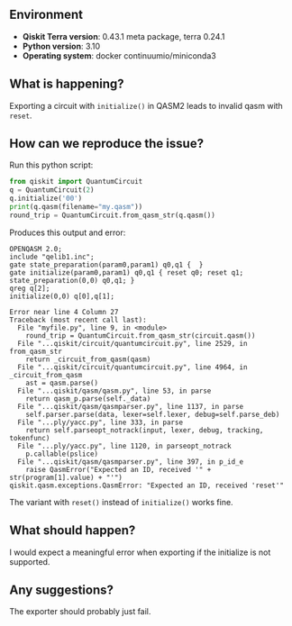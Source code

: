 ## Environment
- **Qiskit Terra version**: 0.43.1 meta package, terra 0.24.1
- **Python version**: 3.10
- **Operating system**: docker continuumio/miniconda3

## What is happening?
Exporting a circuit with `initialize()` in QASM2 leads to invalid qasm with `reset`.

## How can we reproduce the issue?
Run this python script:

```python
from qiskit import QuantumCircuit
q = QuantumCircuit(2)
q.initialize('00')
print(q.qasm(filename="my.qasm"))
round_trip = QuantumCircuit.from_qasm_str(q.qasm())
```
Produces this output and error:
```bashcircuit-114
OPENQASM 2.0;
include "qelib1.inc";
gate state_preparation(param0,param1) q0,q1 {  }
gate initialize(param0,param1) q0,q1 { reset q0; reset q1; state_preparation(0,0) q0,q1; }
qreg q[2];
initialize(0,0) q[0],q[1];

Error near line 4 Column 27
Traceback (most recent call last):
  File "myfile.py", line 9, in <module>
    round_trip = QuantumCircuit.from_qasm_str(circuit.qasm())
  File "...qiskit/circuit/quantumcircuit.py", line 2529, in from_qasm_str
    return _circuit_from_qasm(qasm)
  File "...qiskit/circuit/quantumcircuit.py", line 4964, in _circuit_from_qasm
    ast = qasm.parse()
  File "...qiskit/qasm/qasm.py", line 53, in parse
    return qasm_p.parse(self._data)
  File "...qiskit/qasm/qasmparser.py", line 1137, in parse
    self.parser.parse(data, lexer=self.lexer, debug=self.parse_deb)
  File "...ply/yacc.py", line 333, in parse
    return self.parseopt_notrack(input, lexer, debug, tracking, tokenfunc)
  File "...ply/yacc.py", line 1120, in parseopt_notrack
    p.callable(pslice)
  File "...qiskit/qasm/qasmparser.py", line 397, in p_id_e
    raise QasmError("Expected an ID, received '" + str(program[1].value) + "'")
qiskit.qasm.exceptions.QasmError: "Expected an ID, received 'reset'"

```
The variant with `reset()` instead of `initialize()` works fine.

## What should happen?
I would expect a meaningful error when exporting if the initialize is not supported.

## Any suggestions?
The exporter should probably just fail.